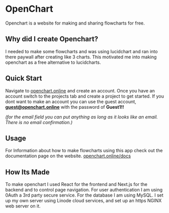 # OpenChart
Openchart is a website for making and sharing flowcharts for free.

## Why did I create Openchart?
I needed to make some flowcharts and was using lucidchart and ran into there paywall after creating like 3 charts. This motivated me into making openchart as a free alternative to lucidcharts.

## Quick Start
Navigate to [openchart.online](https://openchart.online) and create an account. Once you have an account switch to the projects tab and create a project to get started. If you dont want to make an account you can use the guest account, **guest@openchart.online** with the password of **Guest1!!**

*(for the email field you can put anything as long as it looks like an email. There is no email confirmation.)*

## Usage
For Information about how to make flowcharts using this app check out the documentation page on the website. [openchart.online/docs](https://openchart.online/docs)

## How Its Made
To make openchart I used React for the frontend and Next.js for the backend and to control page navigation.
For user authentication I am using 0Auth a 3rd party secure service. 
For the database I am using MySQL.
I set up my own server using Linode cloud services, and set up an https NGINX web server on it.
